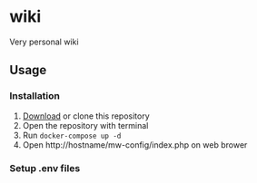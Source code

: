 # wiki

Very personal wiki

## Usage

### Installation

1. [Download](https://github.com/2JS/wiki/archive/master.zip) or clone this repository
2. Open the repository with terminal
3. Run `docker-compose up -d`
4. Open http://hostname/mw-config/index.php on web brower

### Setup .env files
